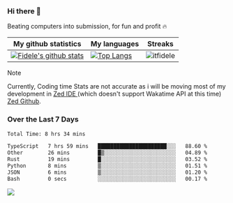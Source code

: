 ### Hi there 👋
<p>Beating computers into submission, for fun and profit 🔥</p>

|My github statistics|My languages|Streaks|
|-|-|-|
|[![Fidele's github stats](https://github-readme-stats.vercel.app/api?username=itfidele&count_private=true&show_icons=true&theme=dark&hide_title=true)](https://github.com/itfidele)|[![Top Langs](https://github-readme-stats.vercel.app/api/top-langs/?username=itfidele&show_icons=true&langs_count=8&theme=dark&layout=compact&hide_title=true)](https://github.com/itfidele)|![itfidele](https://github-readme-streak-stats.herokuapp.com/?user=itfidele&theme=dark)

> [!NOTE]  
> Currently, Coding time Stats are not accurate as i will be moving most of my development in <a href="https://zed.dev" target="_blank"> Zed IDE </a> (which doesn't support Wakatime API at this time) <a href="https://github.com/zed-industries/zed">Zed Github</a>.

### Over the Last 7 Days
<!--START_SECTION:waka-->

```txt
Total Time: 8 hrs 34 mins

TypeScript   7 hrs 59 mins   ██████████████████████░░░   88.60 %
Other        26 mins         █▒░░░░░░░░░░░░░░░░░░░░░░░   04.89 %
Rust         19 mins         █░░░░░░░░░░░░░░░░░░░░░░░░   03.52 %
Python       8 mins          ▒░░░░░░░░░░░░░░░░░░░░░░░░   01.51 %
JSON         6 mins          ▒░░░░░░░░░░░░░░░░░░░░░░░░   01.20 %
Bash         0 secs          ░░░░░░░░░░░░░░░░░░░░░░░░░   00.17 %
```

<!--END_SECTION:waka-->



![](https://komarev.com/ghpvc/?username=itfidele)
